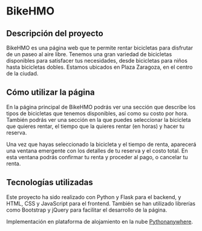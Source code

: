 # BikeHMO
## Descripción del proyecto
BikeHMO es una página web que te permite rentar bicicletas para disfrutar de un paseo al aire libre. Tenemos una gran variedad de bicicletas disponibles para satisfacer tus necesidades, desde bicicletas para niños hasta bicicletas dobles. Estamos ubicados en Plaza Zaragoza, en el centro de la ciudad.

## Cómo utilizar la página
En la página principal de BikeHMO podrás ver una sección que describe los tipos de bicicletas que tenemos disponibles, así como su costo por hora. También podrás ver una sección en la que puedes seleccionar la bicicleta que quieres rentar, el tiempo que la quieres rentar (en horas) y hacer tu reserva.

Una vez que hayas seleccionado la bicicleta y el tiempo de renta, aparecerá una ventana emergente con los detalles de tu reserva y el costo total. En esta ventana podrás confirmar tu renta y proceder al pago, o cancelar tu renta.

## Tecnologías utilizadas
Este proyecto ha sido realizado con Python y Flask para el backend, y HTML, CSS y JavaScript para el frontend. También se han utilizado librerías como Bootstrap y jQuery para facilitar el desarrollo de la página.

Implementación en plataforma de alojamiento en la nube [Pythonanywhere](https://bikehmo.pythonanywhere.com/).


